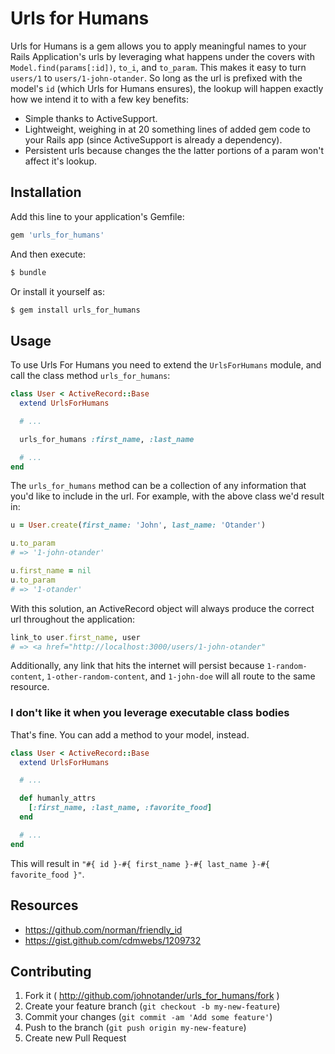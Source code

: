 # Urls for Humans

Urls for Humans is a gem allows you to apply meaningful names to your Rails Application's urls by leveraging what happens under the covers with `Model.find(params[:id])`, `to_i`, and `to_param`. This makes it easy to turn `users/1` to `users/1-john-otander`. So long as the url is prefixed with the model's `id` (which Urls for Humans ensures), the lookup will happen exactly how we intend it to with a few key benefits:

  * Simple thanks to ActiveSupport.
  * Lightweight, weighing in at 20 something lines of added gem code to your Rails app (since ActiveSupport is already a dependency).
  * Persistent urls because changes the the latter portions of a param won't affect it's lookup.

## Installation

Add this line to your application's Gemfile:

```ruby
gem 'urls_for_humans'
```

And then execute:

```bash
$ bundle
```

Or install it yourself as:

```bash
$ gem install urls_for_humans
```

## Usage


To use Urls For Humans you need to extend the `UrlsForHumans` module, and call the class method `urls_for_humans`:

```ruby
class User < ActiveRecord::Base
  extend UrlsForHumans

  # ...

  urls_for_humans :first_name, :last_name

  # ...
end
```

The `urls_for_humans` method can be a collection of any information that you'd like to include in the url. For example, with the above class we'd result in:

```ruby
u = User.create(first_name: 'John', last_name: 'Otander')

u.to_param
# => '1-john-otander'

u.first_name = nil
u.to_param
# => '1-otander'
```

With this solution, an ActiveRecord object will always produce the correct url throughout the application:

```ruby
link_to user.first_name, user
# => <a href="http://localhost:3000/users/1-john-otander" 
```

Additionally, any link that hits the internet will persist because `1-random-content`, `1-other-random-content`, and `1-john-doe` will all route to the same resource.

### I don't like it when you leverage executable class bodies

That's fine. You can add a method to your model, instead.

```ruby
class User < ActiveRecord::Base
  extend UrlsForHumans

  # ...

  def humanly_attrs
    [:first_name, :last_name, :favorite_food]
  end

  # ...
end
```

This will result in `"#{ id }-#{ first_name }-#{ last_name }-#{ favorite_food }"`.

## Resources

  * <https://github.com/norman/friendly_id>
  * <https://gist.github.com/cdmwebs/1209732>

## Contributing

1. Fork it ( http://github.com/johnotander/urls_for_humans/fork )
2. Create your feature branch (`git checkout -b my-new-feature`)
3. Commit your changes (`git commit -am 'Add some feature'`)
4. Push to the branch (`git push origin my-new-feature`)
5. Create new Pull Request
